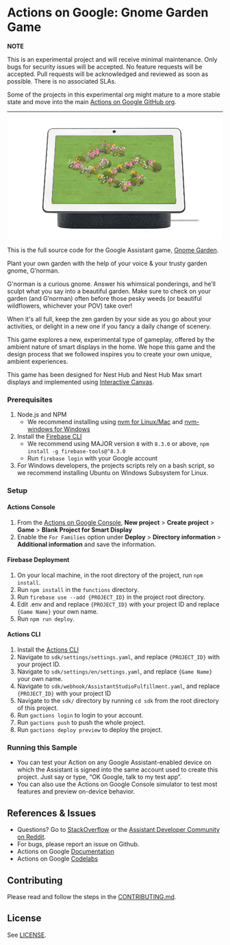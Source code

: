 # Actions on Google: Gnome Garden Game

**NOTE**

This is an experimental project and will receive minimal maintenance. Only bugs for security issues will be accepted. No feature requests will be accepted. Pull requests will be acknowledged and reviewed as soon as possible. There is no associated SLAs.

Some of the projects in this experimental org might mature to a more stable state and move into the main [Actions on Google GitHub org](https://github.com/actions-on-google).

---
![Gnome Garden](/public/assets/images/gnomegarden.gif?raw=true "Gnome Garden")

This is the full source code for the Google Assistant game, [Gnome Garden](https://assistant.google.com/services/invoke/uid/000000a633941f7b?hl=en).

Plant your own garden with the help of your voice & your trusty garden gnome, G’norman.

G'norman is a curious gnome. Answer his whimsical ponderings, and he’ll sculpt what you say into a beautiful garden. Make sure to check on your garden (and G’norman) often before those pesky weeds (or beautiful wildflowers, whichever your POV) take over!

When it's all full, keep the zen garden by your side as you go about your activities, or delight in a new one if you fancy a daily change of scenery.

This game explores a new, experimental type of gameplay, offered by the ambient nature of smart displays in the home. We hope this game and the design process that we followed inspires you to create your own unique, ambient experiences.

This game has been designed for Nest Hub and Nest Hub Max smart displays and implemented using [Interactive Canvas](https://developers.google.com/assistant/interactivecanvas).

### Prerequisites
1. Node.js and NPM
    + We recommend installing using [nvm for Linux/Mac](https://github.com/creationix/nvm) and [nvm-windows for Windows](https://github.com/coreybutler/nvm-windows)
1. Install the [Firebase CLI](https://firebase.google.com/docs/cli)
    + We recommend using MAJOR version `8` with `8.3.0` or above, `npm install -g firebase-tools@^8.3.0`
    + Run `firebase login` with your Google account
1. For Windows developers, the projects scripts rely on a bash script, so we recommend installing Ubuntu on Windows Subsystem for Linux.

### Setup
#### Actions Console
1. From the [Actions on Google Console](https://console.actions.google.com/), **New project** > **Create project** > **Game** > **Blank Project for Smart Display**
1. Enable the `For Families` option under  **Deploy** > **Directory information** > **Additional information** and save the information.

#### Firebase Deployment
1. On your local machine, in the root directory of the project, run `npm install`.
1. Run `npm install` in the `functions` directory.
1. Run `firebase use --add {PROJECT_ID}` in the project root directory.
1. Edit .env and and replace `{PROJECT_ID}` with your project ID and replace `{Game Name}` your own name.
1. Run `npm run deploy`.

#### Actions CLI
1. Install the [Actions CLI](https://developers.google.com/assistant/actionssdk/gactions)
1. Navigate to `sdk/settings/settings.yaml`, and replace `{PROJECT_ID}` with your project ID.
1. Navigate to `sdk/settings/en/settings.yaml`, and replace `{Game Name}` your own name.
1. Navigate to `sdk/webhook/AssistantStudioFulfillment.yaml`, and replace `{PROJECT_ID}` with your project ID
1. Navigate to the `sdk/` directory by running `cd sdk` from the root directory of this project.
1. Run `gactions login` to login to your account.
1. Run `gactions push` to push the whole project.
1. Run `gactions deploy preview` to deploy the project.

### Running this Sample
+ You can test your Action on any Google Assistant-enabled device on which the Assistant is signed into the same account used to create this project. Just say or type, “OK Google, talk to my test app”.
+ You can also use the Actions on Google Console simulator to test most features and preview on-device behavior.

## References & Issues
+ Questions? Go to [StackOverflow](https://stackoverflow.com/questions/tagged/actions-on-google) or the [Assistant Developer Community on Reddit](https://www.reddit.com/r/GoogleAssistantDev/).
+ For bugs, please report an issue on Github.
+ Actions on Google [Documentation](https://developers.google.com/assistant)
+ Actions on Google [Codelabs](https://codelabs.developers.google.com/?cat=Assistant)

## Contributing
Please read and follow the steps in the [CONTRIBUTING.md](CONTRIBUTING.md).

## License
See [LICENSE](LICENSE).
